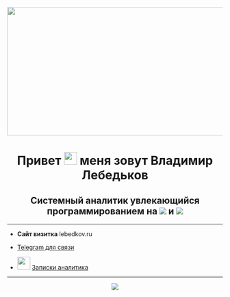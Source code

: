 <div align="center">
  <img src="https://media.giphy.com/media/dWesBcTLavkZuG35MI/giphy.gif" width="600" height="300"/>
</div>







<div align="center">
<h1>
  Привет <img src="https://media.giphy.com/media/hvRJCLFzcasrR4ia7z/giphy.gif" width="30px"/> меня зовут Владимир Лебедьков
  
</h1>
<h2>
Системный аналитик  увлекающийся программированием на 
    <img src="https://skillicons.dev/icons?i=rust" />
   и <img src="https://skillicons.dev/icons?i=py"

</h2>
</div>

---

  - **Сайт визитка** lebedkov.ru

  - <a href="https://t.me/Petrovich_Analyst">Telegram для связи</a>

  - <img src="https://media.giphy.com/media/WUlplcMpOCEmTGBtBW/giphy.gif" width="30"> <a href="https://github.com/BorodaOmsk/Analyst-s-Notes/blob/main/README.md">Записки аналитика</a>
  
  ---




<p align="center">

  <a href="https://skillicons.dev">
    <img src="https://skillicons.dev/icons?i=git,docker,rust,py,flask,postgres,rabbitmq,kafka,vscode,figma" />
  </a>
</p>


<div align="center">
<img align="center"src="https://komarev.com/ghpvc/?username=BorodaOmsk&style=flat-square&color=blue"  alt=""/ >
</div>

